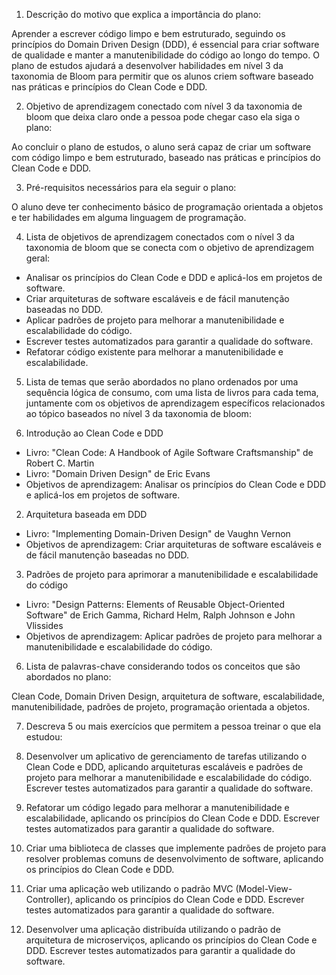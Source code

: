 1.  Descrição do motivo que explica a importância do plano:

Aprender a escrever código limpo e bem estruturado, seguindo os princípios do Domain Driven Design (DDD), é essencial para criar software de qualidade e manter a manutenibilidade do código ao longo do tempo. O plano de estudos ajudará a desenvolver habilidades em nível 3 da taxonomia de Bloom para permitir que os alunos criem software baseado nas práticas e princípios do Clean Code e DDD.

2.  Objetivo de aprendizagem conectado com nível 3 da taxonomia de bloom que deixa claro onde a pessoa pode chegar caso ela siga o plano:

Ao concluir o plano de estudos, o aluno será capaz de criar um software com código limpo e bem estruturado, baseado nas práticas e princípios do Clean Code e DDD.

3.  Pré-requisitos necessários para ela seguir o plano:

O aluno deve ter conhecimento básico de programação orientada a objetos e ter habilidades em alguma linguagem de programação.

4.  Lista de objetivos de aprendizagem conectados com o nível 3 da taxonomia de bloom que se conecta com o objetivo de aprendizagem geral:

*   Analisar os princípios do Clean Code e DDD e aplicá-los em projetos de software.
*   Criar arquiteturas de software escaláveis e de fácil manutenção baseadas no DDD.
*   Aplicar padrões de projeto para melhorar a manutenibilidade e escalabilidade do código.
*   Escrever testes automatizados para garantir a qualidade do software.
*   Refatorar código existente para melhorar a manutenibilidade e escalabilidade.

5.  Lista de temas que serão abordados no plano ordenados por uma sequência lógica de consumo, com uma lista de livros para cada tema, juntamente com os objetivos de aprendizagem específicos relacionados ao tópico baseados no nível 3 da taxonomia de bloom:
    
6.  Introdução ao Clean Code e DDD
    

*   Livro: "Clean Code: A Handbook of Agile Software Craftsmanship" de Robert C. Martin
*   Livro: "Domain Driven Design" de Eric Evans
*   Objetivos de aprendizagem: Analisar os princípios do Clean Code e DDD e aplicá-los em projetos de software.

2.  Arquitetura baseada em DDD

*   Livro: "Implementing Domain-Driven Design" de Vaughn Vernon
*   Objetivos de aprendizagem: Criar arquiteturas de software escaláveis e de fácil manutenção baseadas no DDD.

3.  Padrões de projeto para aprimorar a manutenibilidade e escalabilidade do código

*   Livro: "Design Patterns: Elements of Reusable Object-Oriented Software" de Erich Gamma, Richard Helm, Ralph Johnson e John Vlissides
*   Objetivos de aprendizagem: Aplicar padrões de projeto para melhorar a manutenibilidade e escalabilidade do código.

6.  Lista de palavras-chave considerando todos os conceitos que são abordados no plano:

Clean Code, Domain Driven Design, arquitetura de software, escalabilidade, manutenibilidade, padrões de projeto, programação orientada a objetos.

7.  Descreva 5 ou mais exercícios que permitem a pessoa treinar o que ela estudou:
    
8.  Desenvolver um aplicativo de gerenciamento de tarefas utilizando o Clean Code e DDD, aplicando arquiteturas escaláveis e padrões de projeto para melhorar a manutenibilidade e escalabilidade do código. Escrever testes automatizados para garantir a qualidade do software.
    
9.  Refatorar um código legado para melhorar a manutenibilidade e escalabilidade, aplicando os princípios do Clean Code e DDD. Escrever testes automatizados para garantir a qualidade do software.
    
10.  Criar uma biblioteca de classes que implemente padrões de projeto para resolver problemas comuns de desenvolvimento de software, aplicando os princípios do Clean Code e DDD.
    
11.  Criar uma aplicação web utilizando o padrão MVC (Model-View-Controller), aplicando os princípios do Clean Code e DDD. Escrever testes automatizados para garantir a qualidade do software.
    
12.  Desenvolver uma aplicação distribuída utilizando o padrão de arquitetura de microserviços, aplicando os princípios do Clean Code e DDD. Escrever testes automatizados para garantir a qualidade do software.